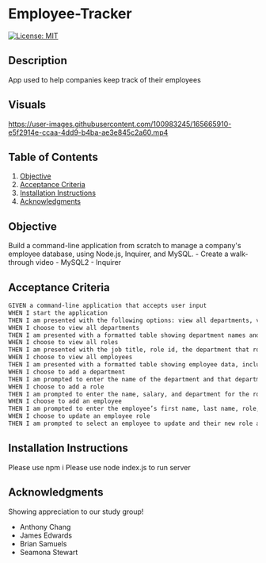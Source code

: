 # Employee-Tracker
[![License: MIT](https://img.shields.io/badge/License-MIT-yellow.svg)](https://opensource.org/licenses/MIT) 

## Description
App used to help companies keep track of their employees

## Visuals
https://user-images.githubusercontent.com/100983245/165665910-e5f2914e-ccaa-4dd9-b4ba-ae3e845c2a60.mp4

## Table of Contents
1. [Objective](#objective)
2. [Acceptance Criteria](#acceptance-criteria)
3. [Installation Instructions](#installation-instructions)
4. [Acknowledgments](#acknowledgments)

## Objective
Build a command-line application from scratch to manage a company's employee database, using Node.js, Inquirer, and MySQL.
    - Create a walk-through video
    - MySQL2
    - Inquirer


## Acceptance Criteria
```md
GIVEN a command-line application that accepts user input
WHEN I start the application
THEN I am presented with the following options: view all departments, view all roles, view all employees, add a department, add a role, add an employee, and update an employee role
WHEN I choose to view all departments
THEN I am presented with a formatted table showing department names and department ids
WHEN I choose to view all roles
THEN I am presented with the job title, role id, the department that role belongs to, and the salary for that role
WHEN I choose to view all employees
THEN I am presented with a formatted table showing employee data, including employee ids, first names, last names, job titles, departments, salaries, and managers that the employees report to
WHEN I choose to add a department
THEN I am prompted to enter the name of the department and that department is added to the database
WHEN I choose to add a role
THEN I am prompted to enter the name, salary, and department for the role and that role is added to the database
WHEN I choose to add an employee
THEN I am prompted to enter the employee’s first name, last name, role, and manager, and that employee is added to the database
WHEN I choose to update an employee role
THEN I am prompted to select an employee to update and their new role and this information is updated in the database 
```

## Installation Instructions
Please use npm i
Please use node index.js to run server

## Acknowledgments 
Showing appreciation to our study group! 
* Anthony Chang
* James Edwards
* Brian Samuels
* Seamona Stewart

